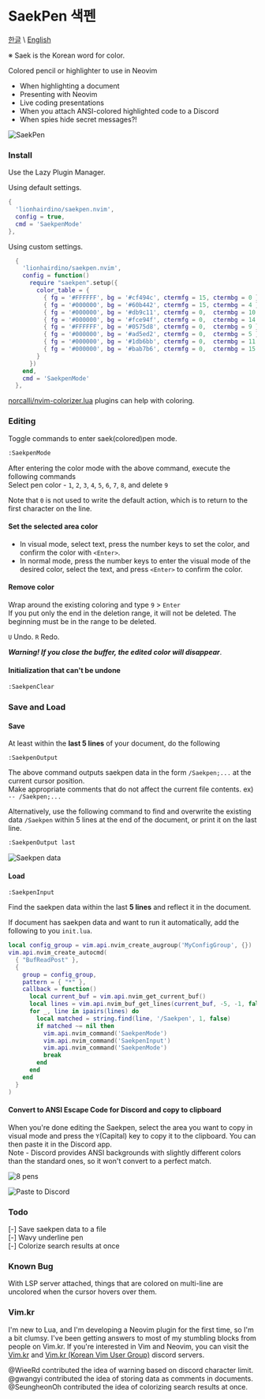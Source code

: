 # SaekPen 색펜
[한글](Readme_kr.md) \ [English](Readme.md)

※ Saek is the Korean word for color.

Colored pencil or highlighter to use in Neovim

- When highlighting a document
- Presenting with Neovim
- Live coding presentations
- When you attach ANSI-colored highlighted code to a Discord
- When spies hide secret messages?!

![SaekPen](https://github.com/lionhairdino/saekpen.nvim/assets/61452610/c6fc016a-9c00-46ef-b1ae-84214b819018)

### Install
Use the Lazy Plugin Manager.

Using default settings.
```lua
{
  'lionhairdino/saekpen.nvim',
  config = true,
  cmd = 'SaekpenMode'
},
```
Using custom settings.
```lua
  {
    'lionhairdino/saekpen.nvim',
    config = function()
      require "saekpen".setup({
        color_table = {
          { fg = '#FFFFFF', bg = '#cf494c', ctermfg = 15, ctermbg = 0 },
          { fg = '#000000', bg = '#60b442', ctermfg = 15, ctermbg = 4 },
          { fg = '#000000', bg = '#db9c11', ctermfg = 0,  ctermbg = 10 },
          { fg = '#000000', bg = '#fce94f', ctermfg = 0,  ctermbg = 14 },
          { fg = '#FFFFFF', bg = '#0575d8', ctermfg = 0,  ctermbg = 9 },
          { fg = '#000000', bg = '#ad5ed2', ctermfg = 0,  ctermbg = 5 },
          { fg = '#000000', bg = '#1db6bb', ctermfg = 0,  ctermbg = 11 },
          { fg = '#000000', bg = '#bab7b6', ctermfg = 0,  ctermbg = 15 },
        }
      })
    end,
    cmd = 'SaekpenMode'
  },
```
[norcalli/nvim-colorizer.lua](https://github.com/norcalli/nvim-colorizer.lua) plugins can help with coloring.

### Editing
Toggle commands to enter saek(colored)pen mode.
```default
:SaekpenMode
```
After entering the color mode with the above command, execute the following commands\
Select pen color - `1`, `2`, `3`, `4`, `5`, `6`, `7`, `8`, and delete `9`

Note that `0` is not used to write the default action, which is to return to the first character on the line.

#### Set the selected area color
- In visual mode, select text, press the number keys to set the color, and confirm the color with `<Enter>`.
- In normal mode, press the number keys to enter the visual mode of the desired color, select the text, and press `<Enter>` to confirm the color.

#### Remove color
Wrap around the existing coloring and type `9` > `Enter`\
If you put only the end in the deletion range, it will not be deleted. The beginning must be in the range to be deleted.

`U` Undo. `R` Redo.

***Warning! If you close the buffer, the edited color will disappear***.

#### Initialization that can't be undone
```default
:SaekpenClear
```

### Save and Load
#### Save
At least within the **last 5 lines** of your document, do the following
```deaulr
:SaekpenOutput
```
The above command outputs saekpen data in the form `/Saekpen;...` at the current cursor position.\
Make appropriate comments that do not affect the current file contents. ex) `-- /Saekpen;...`

Alternatively, use the following command to find and overwrite the existing data `/Saekpen` within 5 lines at the end of the document, or print it on the last line.
```default
:SaekpenOutput last
```
![Saekpen data](https://github.com/lionhairdino/saekpen.nvim/assets/61452610/41d87219-3456-49d1-8679-32197fc9bba5)

#### Load
```deault
:SaekpenInput
```
Find the saekpen data within the last **5 lines** and reflect it in the document.

If document has saekpen data and want to run it automatically, add the following to you `init.lua`.
```lua
local config_group = vim.api.nvim_create_augroup('MyConfigGroup', {})
vim.api.nvim_create_autocmd(
  { "BufReadPost" },
  {
    group = config_group,
    pattern = { "*" },
    callback = function()
      local current_buf = vim.api.nvim_get_current_buf()
      local lines = vim.api.nvim_buf_get_lines(current_buf, -5, -1, false)
      for _, line in ipairs(lines) do
        local matched = string.find(line, '/Saekpen', 1, false)
        if matched ~= nil then
          vim.api.nvim_command('SaekpenMode')
          vim.api.nvim_command('SaekpenInput')
          vim.api.nvim_command('SaekpenMode')
          break
        end
      end
    end
  }
)
```
#### Convert to ANSI Escape Code for Discord and copy to clipboard 
When you're done editing the Saekpen, select the area you want to copy in visual mode and press the `Y`(Capital) key to copy it to the clipboard. You can then paste it in the Discord app.\
Note - Discord provides ANSI backgrounds with slightly different colors than the standard ones, so it won't convert to a perfect match.

![8 pens](https://github.com/lionhairdino/saekpen.nvim/assets/61452610/f5d53eeb-428b-4a28-8317-396f5be6fa70)

![Paste to Discord](https://github.com/lionhairdino/saekpen.nvim/assets/61452610/aedaa8fb-4642-4b17-86d0-c1cef67a7c1c)

### Todo
[-] Save saekpen data to a file\
[-] Wavy underline pen\
[-] Colorize search results at once

### Known Bug
With LSP server attached, things that are colored on multi-line are uncolored when the cursor hovers over them.

### Vim.kr
I'm new to Lua, and I'm developing a Neovim plugin for the first time, so I'm a bit clumsy. I've been getting answers to most of my stumbling blocks from people on Vim.kr. If you're interested in Vim and Neovim, you can visit the [Vim.kr](http://vim.kr/) and [Vim.kr (Korean Vim User Group)](https://discord.gg/TwaYqgtQYf) discord servers.

@WieeRd contributed the idea of warning based on discord character limit.\
@gwangyi contributed the idea of storing data as comments in documents.\
@SeungheonOh contributed the idea of colorizing search results at once.
